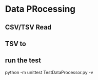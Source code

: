 # Data PRocessing

## CSV/TSV Read

## TSV to

## run the test
python -m unittest TestDataProcessor.py -v
